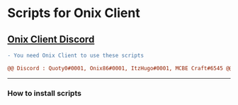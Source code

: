 # Scripts for Onix Client

[<h2>Onix Client Discord</h2>](https://discord.gg/onixclient)

```diff
- You need Onix Client to use these scripts
```

```diff
@@ Discord : Quoty0#0001, Onix86#0001, ItzHugo#0001, MCBE Craft#6545 @@
```

---

<h3>How to install scripts</h3>
